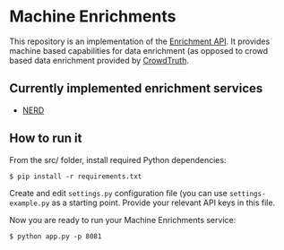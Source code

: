 # Machine Enrichments

This repository is an implementation of the [Enrichment API](https://github.com/beeldengeluid/labs-enrichment-api). It provides machine based capabilities for data enrichment (as opposed to crowd based data enrichment provided by [CrowdTruth](https://github.com/CrowdTruth/CrowdTruth).

## Currently implemented enrichment services
 - [NERD](http://nerd.eurecom.fr/)

## How to run it
From the src/ folder, install required Python dependencies:

```
$ pip install -r requirements.txt
```

Create and edit `settings.py` configuration file (you can use `settings-example.py` as a starting point. Provide your relevant API keys in this file.

Now you are ready to run your Machine Enrichments service:

```
$ python app.py -p 8081
```

